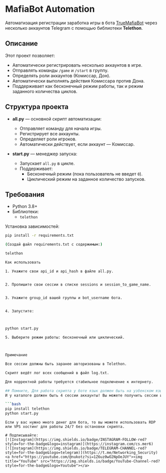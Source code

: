 # MafiaBot Automation

Автоматизация регистрации заработка игры в бота [TrueMafiaBot](https://t.me/TrueMafiaBot) через несколько аккаунтов Telegram с помощью библиотеки **Telethon**.

## Описание

Этот проект позволяет:

- Автоматически регистрировать несколько аккаунтов в игре.
- Отправлять команды `/game` и `/start` в группу.
- Определять роли аккаунтов (Комиссар, Дон).
- Автоматически выполнять действия Комиссара против Дона.
- Поддерживает как бесконечный режим работы, так и режим заданного количества циклов.

## Структура проекта

- **all.py** — основной скрипт автоматизации:
  - Отправляет команду для начала игры.
  - Регистрирует все аккаунты.
  - Определяет роли игроков.
  - Автоматически действует, если аккаунт — Комиссар.

- **start.py** — менеджер запуска:
  - Запускает `all.py` в цикле.
  - Поддерживает:
    - Бесконечный режим (пока пользователь не введет `0`).
    - Циклический режим на заданное количество запусков.

## Требования

- Python 3.8+
- Библиотеки:
  - `telethon`

Установка зависимостей:

```bash
pip install -r requirements.txt

(Создай файл requirements.txt с содержимым:)

telethon

Как использовать

1. Укажите свои api_id и api_hash в файле all.py.


2. Пропишите свои сессии в списке sessions и session_to_game_name.


3. Укажите group_id вашей группы и bot_username бота.


4. Запустите:



python start.py

5. Выберите режим работы: бесконечный или циклический.



Примечание

Все сессии должны быть заранее авторизованы в Telethon.

Скрипт ведёт лог всех сообщений в файл log.txt.

Для корректной работы требуется стабильное подключение к интернету.

## Помните, Для работа скрипта у боте язык должен быть на узбекском языке или вы можете изменять скрипт тексты которые для русского языка бота)
И у каталоге должен быть 4 сессии аккаунты! Вы можете получить сессии из библиотеки telethon)

```bash
pip install telethon
python start.py
```
```
Если у вас нужно много денег для бота, то вы можете использовать RDP или VPS хостинг для работы 24/7 без остановки скрипта.

# Подписывайте:
[![Instagram](https://img.shields.io/badge/INSTAGRAM-FOLLOW-red?style=for-the-badge&logo=instagram)](https://instagram.com/cs.mer6)
[![Instagram](https://img.shields.io/badge/TELEGRAM-CHANNEL-red?style=for-the-badge&logo=telegram)](https://t.me/Networking_Security)
<a href="https://youtube.com/@nukotz?si=1Z6uz0wO2NpOeJUY"><img title="YouTube" src="https://img.shields.io/badge/YouTube-Channel-red?style=for-the-badge&logo=Youtube"></a>

